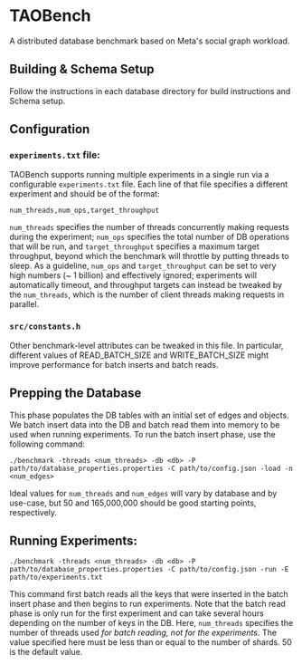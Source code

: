 # TAOBench
A distributed database benchmark based on Meta's social graph workload.

## Building & Schema Setup

Follow the instructions in each database directory for build instructions and Schema setup.

## Configuration

### `experiments.txt` file:

TAOBench supports running multiple experiments in a single run via a configurable `experiments.txt` file. Each line of that file specifies a different experiment and should be of the format:

``num_threads,num_ops,target_throughput``

`num_threads` specifies the number of threads concurrently making requests during the experiment; `num_ops` specifies the total number of DB operations that will be run, and `target_throughput` specifies a maximum target throughput, beyond which the benchmark will throttle by putting threads to sleep. As a guideline, `num_ops` and `target_throughput` can be set to very high numbers (~ 1 billion) and effectively ignored; experiments will automatically timeout, and throughput targets can instead be tweaked by the `num_threads`, which is the number of client threads making requests in parallel.

### `src/constants.h`

Other benchmark-level attributes can be tweaked in this file. In particular, different values of READ_BATCH_SIZE and WRITE_BATCH_SIZE might improve performance for batch inserts and batch reads.

## Prepping the Database

This phase populates the DB tables with an initial set of edges and objects. We batch insert data into the DB and batch read them into memory to be used when running experiments. To run the batch insert phase, use the following command:

```
./benchmark -threads <num_threads> -db <db> -P path/to/database_properties.properties -C path/to/config.json -load -n <num_edges>
```

Ideal values for `num_threads` and `num_edges` will vary by database and by use-case, but 50 and 165,000,000 should be good starting points, respectively.

## Running Experiments:

```
./benchmark -threads <num_threads> -db <db> -P path/to/database_properties.properties -C path/to/config.json -run -E path/to/experiments.txt
```

This command first batch reads all the keys that were inserted in the batch insert phase and then begins to run experiments. Note that the batch read phase is only run for the first experiment and can take several hours depending on the number of keys in the DB.
Here, `num_threads` specifies the number of threads used *for batch reading, not for the experiments.* The value specified here must be less than or equal to the number of shards. 50 is the default value.
